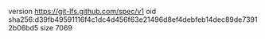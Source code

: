 version https://git-lfs.github.com/spec/v1
oid sha256:d39fb49591116f4c1dc4d456f63e21496d8ef4debfeb14dec89de73912b06bd5
size 7069
